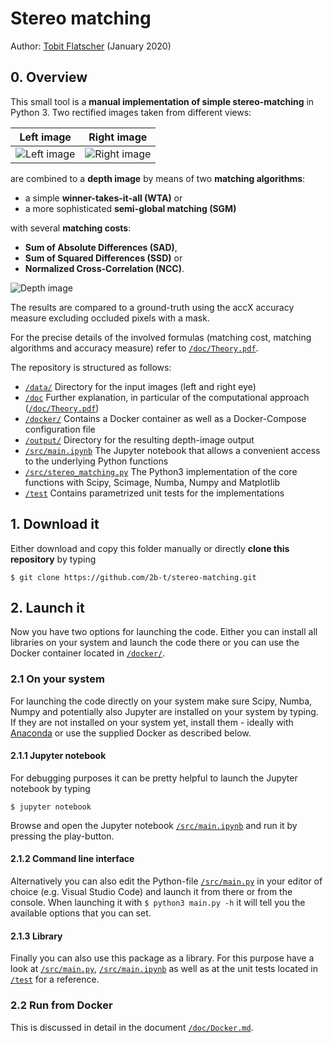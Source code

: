 # Stereo matching

Author: [Tobit Flatscher](https://github.com/2b-t) (January 2020)

## 0. Overview
This small tool is a **manual implementation of simple stereo-matching** in Python 3. Two rectified images taken from different views:

Left image             |  Right image
:-------------------------:|:-------------------------:
![Left image](/data/Adirondack_left.png) | ![Right image](/data/Adirondack_right.png)

are combined to a **depth image** by means of two **matching algorithms**:

- a simple **winner-takes-it-all (WTA)** or 
- a more sophisticated **semi-global matching (SGM)**

with several **matching costs**:

- **Sum of Absolute Differences (SAD)**,
- **Sum of Squared Differences (SSD)** or
- **Normalized Cross-Correlation (NCC)**.

![Depth image](/output/Adirondack_NCC_SGM_D70_R3_accX0,92.jpg)

The results are compared to a ground-truth using the accX accuracy measure excluding occluded pixels with a mask.

For the precise details of the involved formulas (matching cost, matching algorithms and accuracy measure) refer to [`/doc/Theory.pdf`](./doc/Theory.pdf).

The repository is structured as follows:

- [`/data/`](./data/) Directory for the input images (left and right eye)
- [`/doc`](./doc) Further explanation, in particular of the computational approach ([`/doc/Theory.pdf`](./doc/Theory.pdf))
- [`/docker/`](./docker/) Contains a Docker container as well as a Docker-Compose configuration file
- [`/output/`](./output/) Directory for the resulting depth-image output
- [`/src/main.ipynb`](./src/main.ipynb) The Jupyter notebook that allows a convenient access to the underlying Python functions
- [`/src/stereo_matching.py`](./src/stereo_matching.py) The Python3 implementation of the core functions with Scipy, Scimage, Numba, Numpy and Matplotlib
- [`/test`](./src/stereo_matching.py) Contains parametrized unit tests for the implementations

## 1. Download it
Either download and copy this folder manually or directly **clone this repository** by typing
```
$ git clone https://github.com/2b-t/stereo-matching.git
```
## 2. Launch it

Now you have two options for launching the code. Either you can install all libraries on your system and launch the code there or you can use the Docker container located in [`/docker/`](./docker/).

### 2.1 On your system

For launching the code directly on your system make sure Scipy, Numba, Numpy and potentially also Jupyter are installed on your system by typing. If they are not installed on your system yet, install them - ideally with [Anaconda](https://www.anaconda.com/distribution/) or use the supplied Docker as described below.

#### 2.1.1 Jupyter notebook

For debugging purposes it can be pretty helpful to launch the Jupyter notebook by typing

```
$ jupyter notebook
```
Browse and open the Jupyter notebook [`/src/main.ipynb`](./src/main.ipynb) and run it by pressing the play-button.

#### 2.1.2 Command line interface

Alternatively you can also edit the Python-file [`/src/main.py`](./src/main.py) in your editor of choice (e.g. Visual Studio Code) and launch it from there or from the console. When launching it with `$ python3 main.py -h` it will tell you the available options that you can set.

#### 2.1.3 Library

Finally you can also use this package as a library. For this purpose have a look at [`/src/main.py`](./src/main.py), [`/src/main.ipynb`](./src/main.ipynb) as well as at the unit tests located in [`/test`](./test) for a reference.

### 2.2 Run from Docker

This is discussed in detail in the document [`/doc/Docker.md`](./doc/Docker.md).
